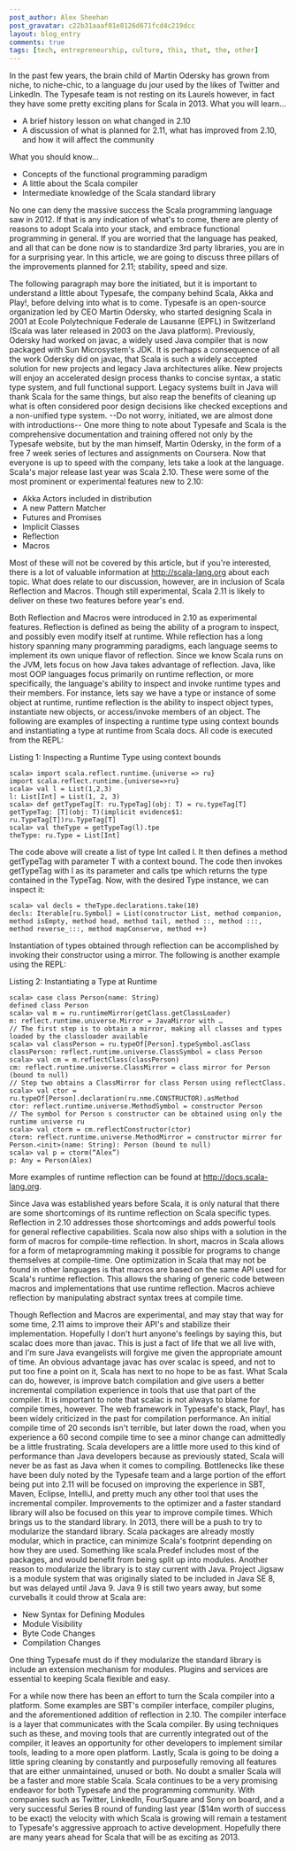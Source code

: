 ```yaml
---
post_author: Alex Sheehan
post_gravatar: c22b31aaaf01e8126d671fcd4c219dcc
layout: blog_entry
comments: true
tags: [tech, entrepreneurship, culture, this, that, the, other]
---
```


In the past few years, the brain child of Martin Odersky has grown from niche, to niche-chic, to a language du jour used by the likes of Twitter and LinkedIn. The Typesafe team is not resting on its Laurels however, in fact they have some pretty exciting plans for Scala in 2013.
What you will learn...

* A brief history lesson on what changed in 2.10
* A discussion of what is planned for 2.11, what has improved from 2.10, and how it will affect the community

What you should know...

* Concepts of the functional programming paradigm
* A little about the Scala compiler
* Intermediate knowledge of the Scala standard library

No one can deny the massive success the Scala programming language saw in 2012. If that is any indication of what's to come, there are plenty of reasons to adopt Scala into your stack, and embrace functional programming in general. If you are worried that the language has peaked, and all that can be done now is to standardize 3rd party libraries,  you are in for a surprising year. In this article, we are going to discuss three pillars of the improvements planned for 2.11; stability, speed and size.

The following paragraph may bore the initiated, but it is important to understand a little about Typesafe, the company behind Scala, Akka and Play!, before delving into what is to come. Typesafe is an open-source organization led by CEO Martin Odersky, who started designing Scala in 2001 at Ecole Polytechnique Federale de Lausanne (EPFL) in Switzerland (Scala was later released in 2003 on the Java platform). Previously, Odersky had worked on javac, a widely used Java compiler that is now packaged with Sun Microsystem's JDK. It is perhaps a consequence of all the work Odersky did on javac, that Scala is such a widely accepted solution for new projects and legacy Java architectures alike. New projects will enjoy an accelerated design process thanks to concise syntax, a static type system, and full functional support. Legacy systems built in Java will thank Scala for the same things, but also reap the benefits of cleaning up what is often considered poor design decisions like checked exceptions and a non-unified type system. --Do not worry, initiated, we are almost done with introductions-- One more thing to note about Typesafe and Scala is the comprehensive documentation and training offered not only by the Typesafe website, but by the man himself, Martin Odersky, in the form of a free 7 week series of lectures and assignments on Coursera. 
Now that everyone is up to speed with the company, lets take a look at the language. Scala's major release last year was Scala 2.10. These were some of the most prominent or experimental features new to 2.10:
* Akka Actors included in distribution
* A new Pattern Matcher
* Futures and Promises
* Implicit Classes
* Reflection
* Macros

Most of these will not be covered by this article, but if you're interested, there is a lot of valuable information at http://scala-lang.org about each topic. What does relate to our discussion, however, are in inclusion of Scala Reflection and Macros. Though still experimental, Scala 2.11 is likely to deliver on these two features before year's end.

Both Reflection and Macros were introduced in 2.10 as experimental features. Reflection is defined as being the ability of a program to inspect, and possibly even modify itself at runtime. While reflection has a long history spanning many programming paradigms, each language seems to implement its own unique flavor of reflection. Since we know Scala runs on the JVM, lets focus on how Java takes advantage of reflection. Java, like most OOP languages focus primarily on runtime reflection, or more specifically, the language's ability to inspect and invoke runtime types and their members. For instance, lets say we have a type or instance of some object at runtime, runtime reflection is the ability to inspect object types, instantiate new objects, or access/invoke members of an object. The following are examples of inspecting a runtime type using context bounds and instantiating a type at runtime from Scala docs. All code is executed from the REPL:


Listing 1: Inspecting a Runtime Type using context bounds

    scala> import scala.reflect.runtime.{universe => ru}
    import scala.reflect.runtime.{universe=>ru}
    scala> val l = List(1,2,3)
    l: List[Int] = List(1, 2, 3)
    scala> def getTypeTag[T: ru.TypeTag](obj: T) = ru.typeTag[T]
    getTypeTag: [T](obj: T)(implicit evidence$1: ru.TypeTag[T])ru.TypeTag[T]
    scala> val theType = getTypeTag(l).tpe
    theType: ru.Type = List[Int]

The code above will create a list of type Int called l. It then defines a method getTypeTag with parameter T with a context bound. The code then invokes getTypeTag with l as its parameter and calls tpe which returns the type contained in the TypeTag. Now, with the desired Type instance, we can inspect it:

    scala> val decls = theType.declarations.take(10)
    decls: Iterable[ru.Symbol] = List(constructor List, method companion, method isEmpty, method head, method tail, method ::, method :::, method reverse_:::, method mapConserve, method ++)


Instantiation of types obtained through reflection can be accomplished by invoking their constructor using a mirror. The following is another example using the REPL:

Listing 2: Instantiating a Type at Runtime

    scala> case class Person(name: String)
    defined class Person
    scala> val m = ru.runtimeMirror(getClass.getClassLoader)
    m: reflect.runtime.universe.Mirror = JavaMirror with …
    // The first step is to obtain a mirror, making all classes and types loaded by the classloader available
    scala> val classPerson = ru.typeOf[Person].typeSymbol.asClass
    classPerson: reflect.runtime.universe.ClassSymbol = class Person
    scala> val cm = m.reflectClass(classPerson)
    cm: reflect.runtime.universe.ClassMirror = class mirror for Person (bound to null)
    // Step two obtains a ClassMirror for class Person using reflectClass. 
    scala> val ctor = ru.typeOf[Person].declaration(ru.nme.CONSTRUCTOR).asMethod
    ctor: reflect.runtime.universe.MethodSymbol = constructor Person
    // The symbol for Person s constructor can be obtained using only the runtime universe ru
    scala> val ctorm = cm.reflectConstructor(ctor)
    ctorm: reflect.runtime.universe.MethodMirror = constructor mirror for Person.<init>(name: String): Person (bound to null)
    scala> val p = ctorm(“Alex”)
    p: Any = Person(Alex)

More examples of runtime reflection can be found at http://docs.scala-lang.org. 

Since Java was established years before Scala, it is only natural that there are some shortcomings of its runtime reflection on Scala specific types. Reflection in 2.10 addresses those shortcomings and adds powerful tools for general reflective capabilities. Scala now also ships with a solution in the form of macros for compile-time reflection. In short, macros in Scala allows for a form of metaprogramming making it possible for programs to change themselves at compile-time. One optimization in Scala that may not be found in other languages is that macros are based on the same API used for Scala's runtime reflection. This allows the sharing of generic code between macros and implementations that use runtime reflection. Macros achieve reflection by manipulating abstract syntax trees at compile time. 

Though Reflection and Macros are experimental, and may stay that way for some time, 2.11 aims to improve their API's and stabilize their implementation.
Hopefully I don't hurt anyone's feelings by saying this, but scalac does more than javac. This is just a fact of life that we all live with, and I'm sure Java evangelists will forgive me given the appropriate amount of time. An obvious advantage javac has over scalac is speed, and not to put too fine a point on it, Scala has next to no hope to be as fast. What Scala can do, however, is improve batch compilation and give users a better incremental compilation experience in tools that use that part of the compiler. 
It is important to note that scalac is not always to blame for compile times, however. The web framework in Typesafe's stack, Play!, has been widely criticized in the past for compilation performance. An initial compile time of 20 seconds isn't terrible, but later down the road, when you experience a 60 second compile time to see a minor change can admittedly be a little frustrating. Scala developers are a little more used to this kind of performance than Java developers because as previously stated, Scala will never be as fast as Java when it comes to compiling. Bottlenecks like these have been duly noted by the Typesafe team and a large portion of the effort being put into 2.11 will be focused on improving the experience in SBT, Maven, Eclipse, IntelliJ, and pretty much any other tool that uses the incremental compiler. Improvements to the optimizer and a faster standard library will also be focused on this year to improve compile times.
Which brings us to the standard library. In 2013, there will be a push to try to modularize the standard library. Scala packages are already mostly modular, which in practice, can minimize Scala's footprint depending on how they are used. Something like scala.Predef includes most of the packages, and would benefit from being split up into modules. Another reason to modularize the library is to stay current with Java. Project Jigsaw is a module system that was originally slated to be included in Java SE 8, but was delayed until Java 9. Java 9 is still two years away, but some curveballs it could throw at Scala are:

* New Syntax for Defining Modules
* Module Visibility
* Byte Code Changes
* Compilation Changes

One thing Typesafe must do if they modularize the standard library is include an extension mechanism for modules. Plugins and services are essential to keeping Scala flexible and easy.

For a while now there has been an effort to turn the Scala compiler into a platform. Some examples are SBT's compiler interface, compiler plugins, and the aforementioned addition of reflection in 2.10. The compiler interface is a layer that communicates with the Scala compiler. By using techniques such as these, and moving tools that are currently integrated out of the compiler, it leaves an opportunity for other developers to implement similar tools, leading to a more open platform. 
Lastly, Scala is going to be doing a little spring cleaning by constantly and purposefully removing all features that are either unmaintained, unused or both. No doubt a smaller Scala will be a faster and more stable Scala.
Scala continues to be a very promising endeavor for both Typesafe and the programming community. With companies such as Twitter, LinkedIn, FourSquare and Sony on board, and a very successful Series B round of funding last year ($14m worth of success to be exact) the velocity with which Scala is growing will remain a testament to Typesafe's aggressive approach to active development. Hopefully there are many years ahead for Scala that will be as exciting as 2013.
